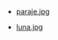 
- [paraje.jpg](https://pixabay.com/es/photos/paisaje-una-peque%C3%B1a-cascada-natural-5359998/) 

- [luna.jpg](https://pixabay.com/es/photos/luna-universo-espacio-v%C3%ADa-l%C3%A1ctea-2048727/)
